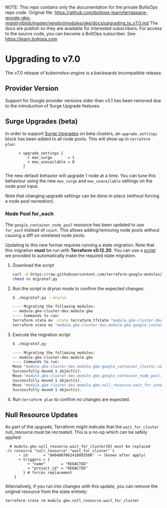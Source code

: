 <!-- note marker start -->
NOTE: This repo contains only the documentation for the private BoltsOps repo code.
Original file: https://github.com/boltops-learn/terraspace-google-gke-registry/blob/master/vendor/modules/gke/docs/upgrading_to_v7.0.md
The docs are publish so they are available for interested subscribers.
For access to the source code, you can become a BoltOps subscriber.
See: https://learn.boltops.com

<!-- note marker end -->

# Upgrading to v7.0

The v7.0 release of *kubernetes-engine* is a backwards incompatible
release.

## Provider Version
Support for Google provider versions older than v3.1 has been removed due to the introduction of Surge Upgrade features.

## Surge Upgrades (beta)
In order to support [Surge Upgrades](https://cloud.google.com/kubernetes-engine/docs/concepts/cluster-upgrades#surge) on beta clusters, an `upgrade_settings` block has been added to all node pools. This will show up in `terraform plan`:

```
      + upgrade_settings {
          + max_surge       = 1
          + max_unavailable = 0
        }
```

The new default behavior will upgrade 1 node at a time. You can tune this behaviour using the new `max_surge` and `max_unavailable` settings on the node pool input.

Note that changing upgrade settings can be done in-place (without forcing a node pool recreation).

### Node Pool for_each
The `google_container_node_pool` resource has been updated to use `for_each` instead of `count`. This allows adding/removing node pools without causing a diff on unrelated node pools.

Updating to this new format requires running a state migration. Note that this migration **must** be run with **Terraform v0.12.20**. You can use a [script](../helpers/migrate7.py) we provided to automatically make the required state migration.

1. Download the script

    ```sh
    curl -O https://raw.githubusercontent.com/terraform-google-modules/terraform-google-kubernetes-engine/v7.0.0/helpers/migrate7.py
    chmod +x migrate7.py
    ```

2. Run the script in dryrun mode to confirm the expected changes:

    ```sh
    $ ./migrate7.py --dryrun

    ---- Migrating the following modules:
    -- module.gke-cluster-dev.module.gke
    ---- Commands to run:
    terraform state mv -state terraform.tfstate "module.gke-cluster-dev.module.gke.google_container_cluster.zonal_primary[0]" "module.gke-cluster-dev.module.gke.google_container_cluster.primary[0]"
    terraform state mv "module.gke-cluster-dev.module.gke.google_container_node_pool.zonal_pools[0]" "module.gke-cluster-dev.module.gke.google_container_node_pool.pools[0]"
    ```

3. Execute the migration script

    ```sh
    $ ./migrate7.py

    ---- Migrating the following modules:
    -- module.gke-cluster-dev.module.gke
    ---- Commands to run:
    Move "module.gke-cluster-dev.module.gke.google_container_cluster.zonal_primary[0]" to "module.gke-cluster-dev.module.gke.google_container_cluster.primary[0]"
    Successfully moved 1 object(s).
    Move "module.gke-cluster-dev.module.gke.google_container_node_pool.zonal_pools[0]" to "module.gke-cluster-dev.module.gke.google_container_node_pool.pools[0]"
    Successfully moved 1 object(s).
    Move "module.gke-cluster-dev.module.gke.null_resource.wait_for_zonal_cluster" to "module.gke-cluster-dev.module.gke.null_resource.wait_for_cluster"
    Successfully moved 1 object(s).
    ```

4. Run `terraform plan` to confirm no changes are expected.

## Null Resource Updates

As part of the upgrade, Terraform might indicate that the `wait_for_cluster` null_resource must be recreated.
This is a no-op which can be safely applied:

```
  # module.gke.null_resource.wait_for_cluster[0] must be replaced
-/+ resource "null_resource" "wait_for_cluster" {
      ~ id       = "8404887862418893500" -> (known after apply)
      + triggers = {
          + "name"       = "REDACTED"
          + "project_id" = "REDACTED"
        } # forces replacement
    }
```

Alternatively, if you run into changes with this update, you can remove the original resource from the state entirely:

```
terraform state rm module.gke.null_resource.wait_for_cluster
```
